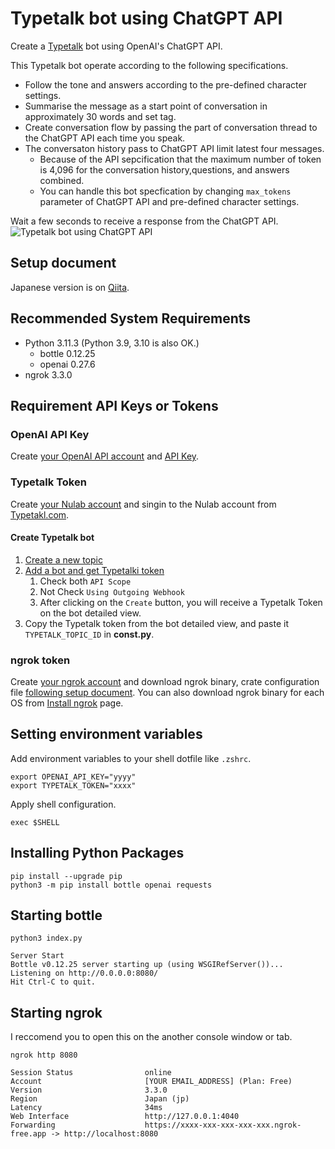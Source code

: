 # Typetalk bot using ChatGPT API

Create a [Typetalk](https://nulab.com/typetalk/) bot using OpenAI's ChatGPT API.

This Typetalk bot operate according to the following specifications.

- Follow the tone and answers according to the pre-defined character settings.
- Summarise the message as a start point of conversation in approximately 30 words and set tag.
- Create conversation flow by passing the part of conversation thread to the ChatGPT API each time you speak.
- The conversaton history pass to ChatGPT API limit latest four messages.
  - Because of the API sepcification that the maximum number of token is 4,096 for the conversation history,questions, and answers combined.
  - You can handle this bot specfication by changing `max_tokens` parameter of ChatGPT API and pre-defined character settings.

Wait a few seconds to receive a response from the ChatGPT API.
![Typetalk bot using ChatGPT API](https://github.com/revsystem/typetalk-bot-chatgpt/assets/17801281/79fe85de-560a-47dd-a6c4-dbba630d3925)

## Setup document

Japanese version is on [Qiita](https://qiita.com/revsystem/items/ac1d5e0111626755e647).

## Recommended System Requirements

- Python 3.11.3 (Python 3.9, 3.10 is also OK.)
  - bottle 0.12.25
  - openai 0.27.6
- ngrok 3.3.0

## Requirement API Keys or Tokens

### OpenAI API Key

Create [your OpenAI API account](https://beta.openai.com/signup) and [API Key](https://platform.openai.com/account/api-keys).

### Typetalk Token

Create [your Nulab account](https://apps.nulab.com/signup) and singin to the Nulab account from [Typetakl.com](https://typetalk.com/signin/redirect/nulab).

#### Create Typetalk bot

1. [Create a new topic](https://support.nulab.com/hc/en-us/articles/9096358253337)
1. [Add a bot and get Typetalki token](https://developer.nulab.com/docs/typetalk/#)
   1. Check both `API Scope`
   1. Not Check `Using Outgoing Webhook`
   1. After clicking on the `Create` button, you will receive a Typetalk Token on the bot detailed view.
1. Copy the Typetalk token from the bot detailed view, and paste it `TYPETALK_TOPIC_ID` in **const.py**.

### ngrok token

Create [your ngrok account](https://dashboard.ngrok.com/signup) and download ngrok binary, crate configuration file [following setup document](https://dashboard.ngrok.com/get-started/setup).
You can also download ngrok binary for each OS from [Install ngrok](https://ngrok.com/download) page.

## Setting environment variables

Add environment variables to your shell dotfile like `.zshrc`.

```shell
export OPENAI_API_KEY="yyyy"
export TYPETALK_TOKEN="xxxx"
```

Apply shell configuration.

```shell
exec $SHELL
```

## Installing Python Packages

```shell
pip install --upgrade pip
python3 -m pip install bottle openai requests
```

## Starting bottle

```shell
python3 index.py
```

```shell
Server Start
Bottle v0.12.25 server starting up (using WSGIRefServer())...
Listening on http://0.0.0.0:8080/
Hit Ctrl-C to quit.
```

## Starting ngrok

I reccomend you to open this on the another console window or tab.

```shell
ngrok http 8080
```

```shell
Session Status                online
Account                       [YOUR EMAIL_ADDRESS] (Plan: Free)
Version                       3.3.0
Region                        Japan (jp)
Latency                       34ms
Web Interface                 http://127.0.0.1:4040
Forwarding                    https://xxxx-xxx-xxx-xxx-xxx.ngrok-free.app -> http://localhost:8080
```
